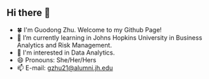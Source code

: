 ## Hi there 👋

- 🍀 I'm Guodong Zhu. Welcome to my Github Page!
- 🫧 I’m currently learning in Johns Hopkins University in Business Analytics and Risk Management.
- 💼 I'm interested in Data Analytics.
- 😄 Pronouns: She/Her/Hers
- 📫 E-mail: gzhu21@alumni.jh.edu


 






